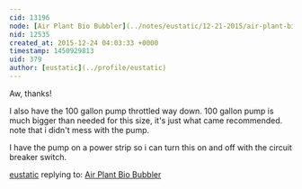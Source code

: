 ```yaml
---
cid: 13196
node: [Air Plant Bio Bubbler](../notes/eustatic/12-21-2015/air-plant-bio-bubbler)
nid: 12535
created_at: 2015-12-24 04:03:33 +0000
timestamp: 1450929813
uid: 379
author: [eustatic](../profile/eustatic)
---
```


Aw, thanks!

I also have the 100 gallon pump throttled way down.  100 gallon pump is much bigger than needed for this size, it's just what came recommended.  note that i didn't mess with the pump. 

I have the pump on a power strip so i can turn this on and off with the circuit breaker switch. 

[eustatic](../profile/eustatic) replying to: [Air Plant Bio Bubbler](../notes/eustatic/12-21-2015/air-plant-bio-bubbler)

